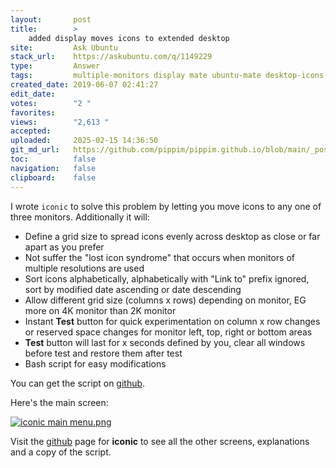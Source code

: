 ```yaml
---
layout:       post
title:        >
    added display moves icons to extended desktop
site:         Ask Ubuntu
stack_url:    https://askubuntu.com/q/1149229
type:         Answer
tags:         multiple-monitors display mate ubuntu-mate desktop-icons iconic
created_date: 2019-06-07 02:41:27
edit_date:    
votes:        "2 "
favorites:    
views:        "2,613 "
accepted:     
uploaded:     2025-02-15 14:36:50
git_md_url:   https://github.com/pippim/pippim.github.io/blob/main/_posts/2019/2019-06-07-added-display-moves-icons-to-extended-desktop.md
toc:          false
navigation:   false
clipboard:    false
---
```


I wrote `iconic` to solve this problem by letting you move icons to any one of three monitors. Additionally it will:

- Define a grid size to spread icons evenly across desktop as close or far apart as you prefer
- Not suffer the "lost icon syndrome" that occurs when monitors of multiple resolutions are used
- Sort icons alphabetically, alphabetically with "Link to" prefix ignored, sort by modified date ascending or date descending
- Allow different grid size (columns x rows) depending on monitor, EG more on 4K monitor than 2K monitor
- Instant **Test** button for quick experimentation on column x row changes or reserved space changes for monitor left, top, right or bottom areas
- **Test** button will last for x seconds defined by you, clear all windows before test and restore them after test
- Bash script for easy modifications

You can get the script on [github][1].

Here's the main screen:

[![iconic main menu.png][2]][2]

Visit the [github][1] page for **iconic** to see all the other screens, explanations and a copy of the script.


  [1]: https://github.com/WinEunuuchs2Unix/iconic
  [2]: https://pippim.github.io/assets/img/posts/2019/Q45Pz.png
